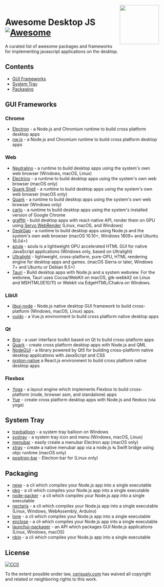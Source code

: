 <img  width="128" height="128" src="https://cdn.jsdelivr.net/npm/simple-icons/icons/javascript.svg" align="right">

# Awesome Desktop JS [![Awesome](https://cdn.rawgit.com/sindresorhus/awesome/d7305f38d29fed78fa85652e3a63e154dd8e8829/media/badge.svg)](https://github.com/sindresorhus/awesome)

A curated list of awesome packages and frameworks for implementing javascript applications on the desktop.

## Contents

* [GUI Frameworks](#gui-frameworks)
* [System Tray](#system-tray)
* [Packaging](#packaging)

## GUI Frameworks

### Chrome

* [Electron](https://github.com/electron/electron) - a Node.js and Chromium runtime to build cross platform desktop apps
* [nw.js](https://github.com/nwjs/nw.js) - a Node.js and Chromium runtime to build cross platform desktop apps

### Web

* [Neutralino](https://github.com/neutralinojs/neutralinojs) - a runtime to build desktop apps using the system's own web browser (Windows, macOS, Linux)
* [Electrino](https://github.com/pojala/electrino) - a runtime to build desktop apps using the system's own web browser (macOS only)
* [Quark Shell](https://github.com/HackPlan/quark-shell-mac) - a runtime to build desktop apps using the system's own web browser (macOS only)
* [Quark](https://github.com/jscherer92/Quark) - a runtime to build desktop apps using the system's own web browser (Windows only)
* [carlo](https://github.com/GoogleChromeLabs/carlo) - a runtime to build desktop apps using the system's installed version of Google Chrome
* [graffiti](https://github.com/cztomsik/graffiti) - build desktop apps with react-native API, render them on GPU using [Servo  WebRender](https://github.com/servo/webrender) (Linux, macOS, and Windows)
* [DeskGap](https://github.com/patr0nus/DeskGap) - a runtime to build desktop apps using Node.js and the system's own web browser (macOS 10.10+, Windows 1809+ and Ubuntu 16.04+)
* [azula](https://github.com/maierfelix/azula) - azula is a lightweight GPU accelerated HTML GUI for native JavaScript applications (Windows only, based on Ultralight)
* [Ultralight](https://github.com/ultralight-ux/Ultralight) - lightweight, cross-platform, pure-GPU, HTML rendering engine for desktop apps and games. (macOS Sierra or later, Windows 7+ and Ubuntu or Debian 9.5+)
* [Tauri](https://tauri.studio/) - Build desktop apps with Node.js and a system webview. For the webview, Tauri uses Cocoa/WebKit on macOS, gtk-webkit2 on Linux and MSHTML(IE10/11) or Webkit via EdgeHTML/Chakra on Windows.

### LibUI

* [libui-node](https://github.com/parro-it/libui-node) - Node.js native desktop GUI framework to build cross-platform (Windows, macOS, Linux) apps.
* [vuido](https://github.com/mimecorg/vuido) - a Vue.js environment to build cross platform native desktop apps

### Qt

* [Brig](https://github.com/BrigJS/brig) - a user interface toolkit based on Qt to build cross-platform apps
* [Quark](https://github.com/freemountain/quark/) - create cross platform desktop apps with Node.js and QML
* [NodeGUI](https://github.com/nodegui/nodegui) - a library powered by Qt5 for building cross-platform native desktop applications with JavaScript and CSS
* [proton-native](https://github.com/kusti8/proton-native) a React.js environment to build cross platform native desktop apps

### Flexbox

* [Yoga](https://github.com/facebook/yoga) - a layout engine which implements Flexbox to build cross-platform (node, browser asm, and standalone) apps
* [Yue](https://github.com/yue/yue) - create cross platform desktop apps with Node.js and flexbox (via yoga) 

## System Tray

* [trayballoon](https://github.com/sindresorhus/trayballoon) - a system tray balloon on Windows
* [systray](https://github.com/zaaack/node-systray) - a system tray icon and menu (Windows, macOS, Linux)
* [menubar](https://github.com/maxogden/menubar) - easily create a menubar Electron app (macOS only)
* [xtray](https://github.com/tetsuo/xtray) - create a native menubar app via a node.js ⇆ Swift bridge using objc runtime (macOS only)
* [positron-bar](https://github.com/ElessarWebb/positron-bar) - Electron bar for (Linux only)

## Packaging

* [nexe](https://github.com/nexe/nexe) - a cli which compiles your Node.js app into a single executable
* [pkg](https://github.com/zeit/pkg) - a cli which compiles your Node.js app into a single executable
* [node-packer](https://github.com/pmq20/node-packer) - a cli which compiles your Node.js app into a single executable
* [nectarjs](https://github.com/NectarJS/nectarjs) - a cli which compiles your Node.js app into a single executable (Linux, Windows, WebAssembly, Arduino)
* [lone](https://github.com/imlucas/lone) - a cli which compiles your Node.js app into a single executable
* [enclose](https://github.com/igorklopov/enclose)  - a cli which compiles your Node.js app into a single executable
* [launchui-packager](https://github.com/mimecorg/launchui-packager) - an API which packages GUI Node.js applications (Linux, Windows, macOS)
* [nbin](https://github.com/cdr/nbin) - a cli which compiles your Node.js app into a single executable

## License

[![CC0](https://mirrors.creativecommons.org/presskit/buttons/88x31/svg/cc-zero.svg)](https://creativecommons.org/publicdomain/zero/1.0/)

To the extent possible under law, [ceriously.com](https://www.ceriously.com/) has waived all copyright and related or neighboring rights to this work.
